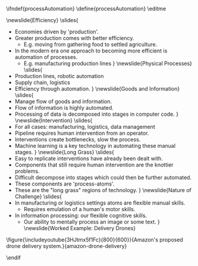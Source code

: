 \ifndef{processAutomation}
\define{processAutomation}
\editme

\newslide{Efficiency}
\slides{
* Economies driven by 'production'.
* Greater production comes with better efficiency.
    * E.g. moving from gathering food to settled agriculture.
* In the modern era one approach to becoming more efficient is automation of processes.
    *  E.g. manufacturing production lines
}
\newslide{Physical Processes}
\slides{
* Production lines, robotic automation
* Supply chain, logistics
* Efficiency through automation.
}
\newslide{Goods and Information}
\slides{
* Manage flow of goods and information.
* Flow of information is highly automated.
* Processing of data is decomposed into stages in computer code. 
}
\newslide{Intervention}
\slides{
* For all cases:  manufacturing, logistics, data management
* Pipeline requires human intervention from an operator.
* Interventions create bottlenecks, slow the process.
* Machine learning is a key technology in automating these manual stages.
}
\newslide{Long Grass}
\slides{
* Easy to replicate interventions have already been dealt with.
* Components that still require human intervention are the knottier problems.
* Difficult decompose into stages which could then be further automated.
* These components are 'process-atoms'.
* These are the "long grass" regions of technology.
}
\newslide{Nature of Challenge}
\slides{
*  In manufacturing or logistics settings atoms are flexible manual skills.
    * Requires emulation of a human's motor skills.
* In information processing: our flexible cognitive skills.
    * Our ability to mentally process an image or some text. 
}
\newslide{Worked Example: Delivery Drones}

<!-- first drone delivery vNySOrI2Ny8 -->
\figure{\includeyoutube{3HJtmx5f1Fc}{800}{600}}{Amazon's proposed drone delivery system.}{amazon-drone-delivery}

\endif
